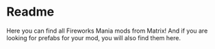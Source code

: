 # Readme
Here you can find all Fireworks Mania mods from Matrix! And if you are looking for prefabs for your mod, you will also find them here.
